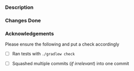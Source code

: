 ### Description
<!--- General Description of the work done also link the issue solved -->

### Changes Done
<!--- Attach a screen shots/recording whatever relevant -->

### Acknowledgements
<!--- Use this area to include any documentation, example etc used to help others in reviewing your code -->

Please ensure the following and put a check accordingly

- [ ] Ran tests with `./gradlew check`

- [ ] Squashed multiple commits (_if irrelevant_) into one commit
